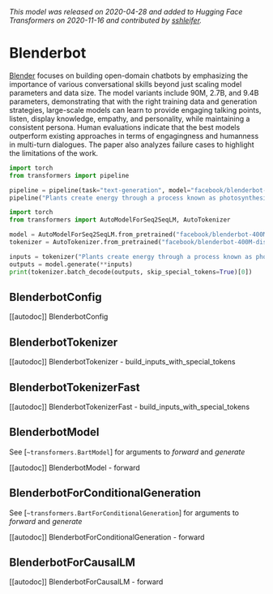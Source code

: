 <!--Copyright 2020 The HuggingFace Team. All rights reserved.

Licensed under the Apache License, Version 2.0 (the "License"); you may not use this file except in compliance with
the License. You may obtain a copy of the License at

http://www.apache.org/licenses/LICENSE-2.0

Unless required by applicable law or agreed to in writing, software distributed under the License is distributed on
an "AS IS" BASIS, WITHOUT WARRANTIES OR CONDITIONS OF ANY KIND, either express or implied. See the License for the
specific language governing permissions and limitations under the License.

⚠️ Note that this file is in Markdown but contain specific syntax for our doc-builder (similar to MDX) that may not be
rendered properly in your Markdown viewer.

-->
*This model was released on 2020-04-28 and added to Hugging Face Transformers on 2020-11-16 and contributed by [sshleifer](https://huggingface.co/sshleifer).*

# Blenderbot

[Blender](https://huggingface.co/papers/2004.13637) focuses on building open-domain chatbots by emphasizing the importance of various conversational skills beyond just scaling model parameters and data size. The model variants include 90M, 2.7B, and 9.4B parameters, demonstrating that with the right training data and generation strategies, large-scale models can learn to provide engaging talking points, listen, display knowledge, empathy, and personality, while maintaining a consistent persona. Human evaluations indicate that the best models outperform existing approaches in terms of engagingness and humanness in multi-turn dialogues. The paper also analyzes failure cases to highlight the limitations of the work.

<hfoptions id="usage">
<hfoption id="Pipeline">

```py
import torch
from transformers import pipeline

pipeline = pipeline(task="text-generation", model="facebook/blenderbot-400M-distill", dtype="auto")
pipeline("Plants create energy through a process known as photosynthesis.")
```

</hfoption>
<hfoption id="AutoModel">

```py
import torch
from transformers import AutoModelForSeq2SeqLM, AutoTokenizer

model = AutoModelForSeq2SeqLM.from_pretrained("facebook/blenderbot-400M-distill", dtype="auto")
tokenizer = AutoTokenizer.from_pretrained("facebook/blenderbot-400M-distill")

inputs = tokenizer("Plants create energy through a process known as photosynthesis.", return_tensors="pt")
outputs = model.generate(**inputs)
print(tokenizer.batch_decode(outputs, skip_special_tokens=True)[0])
```

</hfoption>
</hfoptions>

## BlenderbotConfig

[[autodoc]] BlenderbotConfig

## BlenderbotTokenizer

[[autodoc]] BlenderbotTokenizer
    - build_inputs_with_special_tokens

## BlenderbotTokenizerFast

[[autodoc]] BlenderbotTokenizerFast
    - build_inputs_with_special_tokens

## BlenderbotModel

See [`~transformers.BartModel`] for arguments to *forward* and *generate*

[[autodoc]] BlenderbotModel
    - forward

## BlenderbotForConditionalGeneration

See [`~transformers.BartForConditionalGeneration`] for arguments to *forward* and *generate*

[[autodoc]] BlenderbotForConditionalGeneration
    - forward

## BlenderbotForCausalLM

[[autodoc]] BlenderbotForCausalLM
    - forward

